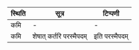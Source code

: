 | स्थिति | सूत्र | टिप्पणी |
| ----- | ------- | ------ |
| कमि | - | - |
| कमि | शेषात् कर्तरि परस्मैपदम् | इति परस्मैपदम् |

